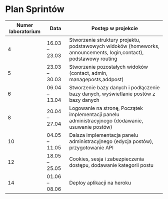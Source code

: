 # Plan Sprintów

Numer laboratorium | Data | Postęp w projekcie 
---| --- | ---
4|16.03 – 23.03|Stworzenie struktury projektu, podstawowych widoków (homeworks, announcements, login,contact), podstawowy routing 
5|23.03 – 30.03|Stworzenie pozostałych widoków (contact, admin, manageposts,addpost)
6|06.04 – 13.04|Stworzenie bazy danych i podłączenie bazy danych, wyświetlanie postów z bazy danych
8|20.04 – 27.04|Logowanie na stronę, Początek implementacji panelu administracyjnego (dodawanie, usuwanie postów)
10|04.05 – 11.05|Dalsza implementacja panelu administracyjnego (edycja postów), przygotowanie API
12|18.05 – 25.05|Cookies, sesja i zabezpieczenia dostępu, dodawanie kategorii postu
14|01.06 – 08.06|Deploy aplikacji na heroku
